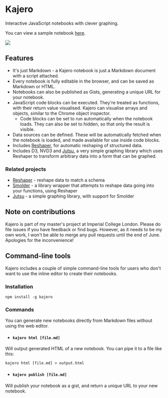 # Kajero

Interactive JavaScript notebooks with clever graphing.

You can view a sample notebook [here](http://www.joelotter.com/kajero).

![](https://github.com/JoelOtter/kajero/blob/master/doc/screenshot.png)

## Features

- It's just Markdown - a Kajero notebook is just a Markdown document with a script attached.
- Every notebook is fully editable in the browser, and can be saved as Markdown or HTML.
- Notebooks can also be published as Gists, generating a unique URL for your notebook.
- JavaScript code blocks can be executed. They're treated as functions, with their return value visualised. Kajero can visualise arrays and objects, similar to the Chrome object inspector.
    - Code blocks can be set to run automatically when the notebook loads. They can also be set to hidden, so that only the result is visible.
- Data sources can be defined. These will be automatically fetched when the notebook is loaded, and made available for use inside code blocks.
- Includes [Reshaper](https://github.com/JoelOtter/reshaper), for automatic reshaping of structured data.
- Includes D3, NVD3 and [Jutsu](https://github.com/JoelOtter/jutsu), a very simple graphing library which uses Reshaper to transform arbitrary data into a form that can be graphed.

### Related projects

- [Reshaper](https://github.com/JoelOtter/reshaper) - reshape data to match a schema
- [Smolder](https://github.com/JoelOtter/smolder) - a library wrapper that attempts to reshape data going into your functions, using Reshaper
- [Jutsu](https://github.com/JoelOtter/jutsu) - a simple graphing library, with support for Smolder

## Note on contributions

Kajero is part of my master's project at Imperial College London. Please do file issues if you have feedback or find bugs. However, as it needs to be my own work, I won't be able to merge any pull requests until the end of June. Apologies for the inconvenience!

## Command-line tools

Kajero includes a couple of simple command-line tools for users who don't want to use the inline editor to create their notebooks.

### Installation

`npm install -g kajero`

### Commands

You can generate new notebooks directly from Markdown files without using the web editor.

- #### `kajero html [file.md]`

Will output generated HTML of a new notebook. You can pipe it to a file like this:

`kajero html [file.md] > output.html`

- #### `kajero publish [file.md]`

Will publish your notebook as a gist, and return a unique URL to your new notebook.
